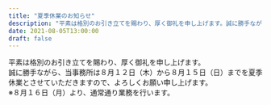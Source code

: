 ```yaml
---
title: "夏季休業のお知らせ"
description: "平素は格別のお引き立てを賜わり、厚く御礼を申し上げます。誠に勝手ながら、当事務所は８月１２日（木）から８月１５日（日）までを夏季休業とさせていただきますので、よろしくお願い申し上げます。"
date: 2021-08-05T13:00:00
draft: false
---
```


平素は格別のお引き立てを賜わり、厚く御礼を申し上げます。  
誠に勝手ながら、当事務所は８月１２日（木）から８月１５日（日）までを夏季休業とさせていただきますので、よろしくお願い申し上げます。  
※８月１６日（月）より、通常通り業務を行います。